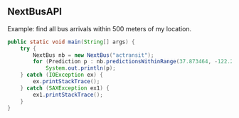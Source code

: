 NextBusAPI
----------------
Example: find all bus arrivals within 500 meters of my location.

```java
public static void main(String[] args) {
    try {
        NextBus nb = new NextBus("actransit");
        for (Prediction p : nb.predictionsWithinRange(37.873464, -122.271481, 300))
            System.out.println(p);
    } catch (IOException ex) {
        ex.printStackTrace();
    } catch (SAXException ex1) {
        ex1.printStackTrace();
    }
}
```
